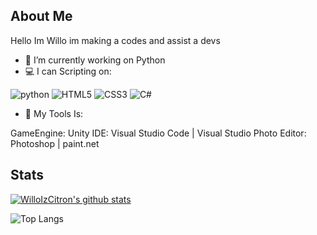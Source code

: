 ## About Me
Hello Im Willo 
im making a codes and assist a devs

- 🔭 I’m currently working on Python
- 💻 I can Scripting on: 

![python](https://img.shields.io/badge/-python-grey?style=for-the-badge&logo=python&logoColor=white&labelColor=8E2DE2)
![HTML5](https://img.shields.io/badge/html%205-grey?style=for-the-badge&logo=html5&logoColor=white&labelColor=8E2DE2)
![CSS3](https://img.shields.io/badge/css%203-grey?style=for-the-badge&logo=css3&logoColor=white&labelColor=8E2DE2)
![C#](https://img.shields.io/badge/c%23-grey?style=for-the-badge&logo=cs&logoColor=white&labelColor=8E2DE2)

- 🔧 My Tools Is:

GameEngine: Unity
IDE: Visual Studio Code  | Visual Studio 
Photo Editor: Photoshop | paint.net

## Stats

[![WilloIzCitron's github stats](https://github-readme-stats.vercel.app/api?username=WilloIzCitron&show_icons=true&theme=radical)](https://github.com/anuraghazra/github-readme-stats)

![Top Langs](https://github-readme-stats.vercel.app/api/top-langs/?username=WilloIzCitron&layout=compact&theme=radical)
